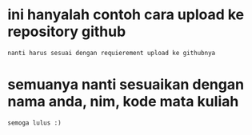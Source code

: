 # ini hanyalah contoh cara upload ke repository github
```
nanti harus sesuai dengan requierement upload ke githubnya
```
# semuanya nanti sesuaikan dengan nama anda, nim, kode mata kuliah
```
semoga lulus :)
```

